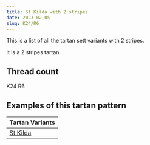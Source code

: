 ```yaml
---
title: St Kilda with 2 stripes
date: 2023-02-05
slug: K24/R6
---
```

This is a list of all the tartan sett variants with 2 stripes.

It is a 2 stripes tartan.


## Thread count
K24 R6

## Examples of this tartan pattern

| Tartan Variants |
|---------------|
| [St Kilda](/variants/k24/r6-k000000-rc00000)||
